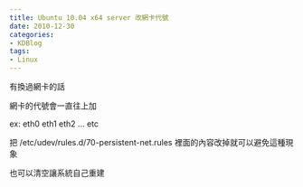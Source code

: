 ```yaml
---
title: Ubuntu 10.04 x64 server 改網卡代號
date: 2010-12-30
categories:
- KDBlog
tags:
- Linux
---
```

有換過網卡的話

網卡的代號會一直往上加

ex: eth0 eth1 eth2 ... etc

把 /etc/udev/rules.d/70-persistent-net.rules 裡面的內容改掉就可以避免這種現象

也可以清空讓系統自己重建


